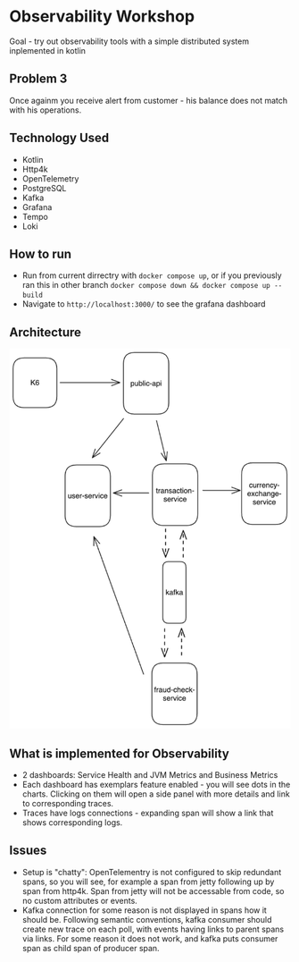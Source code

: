 # Observability Workshop
Goal - try out observability tools with a simple distributed system inplemented in kotlin

## Problem 3
Once againm you receive alert from customer - his balance does not match with his operations.

## Technology Used
- Kotlin
- Http4k
- OpenTelemetry
- PostgreSQL
- Kafka
- Grafana
- Tempo
- Loki

## How to run
- Run from current dirrectry with `docker compose up`, or if you previously ran this in other branch `docker compose down && docker compose up --build`
- Navigate to `http://localhost:3000/` to see the grafana dashboard

## Architecture
![Architecture](./architecture.png)

## What is implemented for Observability
- 2 dashboards: Service Health and JVM Metrics and Business Metrics
- Each dashboard has exemplars feature enabled - you will see dots in the charts. Clicking on them will open a side panel with more details and link to corresponding traces.
- Traces have logs connections - expanding span will show a link that shows corresponding logs.

## Issues
- Setup is "chatty": OpenTelementry is not configured to skip redundant spans, so you will see, for example a span from jetty following up by span from http4k. Span from jetty will not be accessable from code, so no custom attributes or events.
- Kafka connection for some reason is not displayed in spans how it should be. Following semantic conventions, kafka consumer should create new trace on each poll, with events having links to parent spans via links. For some reason it does not work, and kafka puts consumer span as child span of producer span.